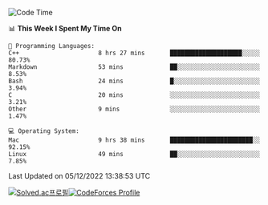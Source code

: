
<!--START_SECTION:waka-->
![Code Time](http://img.shields.io/badge/Code%20Time-2%2C183%20hrs%2010%20mins-blue)

📊 **This Week I Spent My Time On** 

```text
💬 Programming Languages: 
C++                      8 hrs 27 mins       ████████████████████░░░░░   80.73% 
Markdown                 53 mins             ██░░░░░░░░░░░░░░░░░░░░░░░   8.53% 
Bash                     24 mins             █░░░░░░░░░░░░░░░░░░░░░░░░   3.94% 
C                        20 mins             ░░░░░░░░░░░░░░░░░░░░░░░░░   3.21% 
Other                    9 mins              ░░░░░░░░░░░░░░░░░░░░░░░░░   1.47%

💻 Operating System: 
Mac                      9 hrs 38 mins       ███████████████████████░░   92.15% 
Linux                    49 mins             ██░░░░░░░░░░░░░░░░░░░░░░░   7.85%

```


 Last Updated on 05/12/2022 13:38:53 UTC
<!--END_SECTION:waka-->
[![Solved.ac프로필](http://mazassumnida.wtf/api/generate_badge?boj=hckim96)](https://solved.ac/hckim96)[![CodeForces Profile](https://cf.leed.at?id=hckim96)](https://codeforces.com/profile/hckim96)
